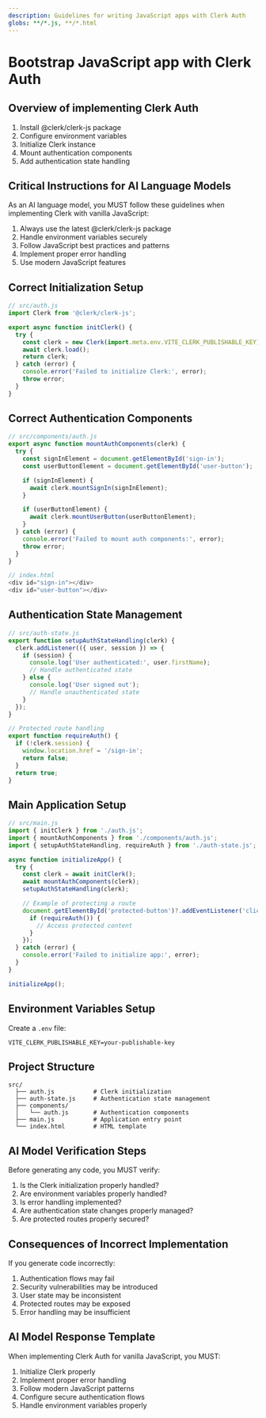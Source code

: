 ```yaml
---
description: Guidelines for writing JavaScript apps with Clerk Auth
globs: **/*.js, **/*.html
---
```


# Bootstrap JavaScript app with Clerk Auth

## Overview of implementing Clerk Auth

1. Install @clerk/clerk-js package
2. Configure environment variables
3. Initialize Clerk instance
4. Mount authentication components
5. Add authentication state handling

## Critical Instructions for AI Language Models

As an AI language model, you MUST follow these guidelines when implementing Clerk with vanilla JavaScript:

1. Always use the latest @clerk/clerk-js package
2. Handle environment variables securely
3. Follow JavaScript best practices and patterns
4. Implement proper error handling
5. Use modern JavaScript features

## Correct Initialization Setup

```javascript
// src/auth.js
import Clerk from '@clerk/clerk-js';

export async function initClerk() {
  try {
    const clerk = new Clerk(import.meta.env.VITE_CLERK_PUBLISHABLE_KEY);
    await clerk.load();
    return clerk;
  } catch (error) {
    console.error('Failed to initialize Clerk:', error);
    throw error;
  }
}
```

## Correct Authentication Components

```javascript
// src/components/auth.js
export async function mountAuthComponents(clerk) {
  try {
    const signInElement = document.getElementById('sign-in');
    const userButtonElement = document.getElementById('user-button');

    if (signInElement) {
      await clerk.mountSignIn(signInElement);
    }

    if (userButtonElement) {
      await clerk.mountUserButton(userButtonElement);
    }
  } catch (error) {
    console.error('Failed to mount auth components:', error);
    throw error;
  }
}

// index.html
<div id="sign-in"></div>
<div id="user-button"></div>
```

## Authentication State Management

```javascript
// src/auth-state.js
export function setupAuthStateHandling(clerk) {
  clerk.addListener(({ user, session }) => {
    if (session) {
      console.log('User authenticated:', user.firstName);
      // Handle authenticated state
    } else {
      console.log('User signed out');
      // Handle unauthenticated state
    }
  });
}

// Protected route handling
export function requireAuth() {
  if (!clerk.session) {
    window.location.href = '/sign-in';
    return false;
  }
  return true;
}
```

## Main Application Setup

```javascript
// src/main.js
import { initClerk } from './auth.js';
import { mountAuthComponents } from './components/auth.js';
import { setupAuthStateHandling, requireAuth } from './auth-state.js';

async function initializeApp() {
  try {
    const clerk = await initClerk();
    await mountAuthComponents(clerk);
    setupAuthStateHandling(clerk);

    // Example of protecting a route
    document.getElementById('protected-button')?.addEventListener('click', () => {
      if (requireAuth()) {
        // Access protected content
      }
    });
  } catch (error) {
    console.error('Failed to initialize app:', error);
  }
}

initializeApp();
```

## Environment Variables Setup

Create a `.env` file:

```
VITE_CLERK_PUBLISHABLE_KEY=your-publishable-key
```

## Project Structure

```
src/
  ├── auth.js           # Clerk initialization
  ├── auth-state.js     # Authentication state management
  ├── components/
  │   └── auth.js       # Authentication components
  ├── main.js           # Application entry point
  └── index.html        # HTML template
```

## AI Model Verification Steps

Before generating any code, you MUST verify:

1. Is the Clerk initialization properly handled?
2. Are environment variables properly handled?
3. Is error handling implemented?
4. Are authentication state changes properly managed?
5. Are protected routes properly secured?

## Consequences of Incorrect Implementation

If you generate code incorrectly:
1. Authentication flows may fail
2. Security vulnerabilities may be introduced
3. User state may be inconsistent
4. Protected routes may be exposed
5. Error handling may be insufficient

## AI Model Response Template

When implementing Clerk Auth for vanilla JavaScript, you MUST:
1. Initialize Clerk properly
2. Implement proper error handling
3. Follow modern JavaScript patterns
4. Configure secure authentication flows
5. Handle environment variables properly 